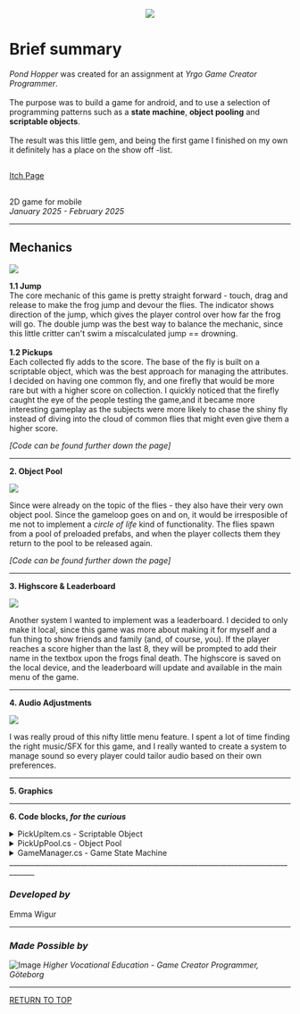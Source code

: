 <a name="TOP"></a>

<p align="center">
  <img src=https://github.com/ewigur/Portfolio/blob/main/Pond%20Hopper/GIFs/PH.gif />
</p>


# Brief summary
*Pond Hopper* was created for an assignment at *Yrgo Game Creator Programmer*.
 \
 \
The purpose was to build a game for android, and to use a selection of programming patterns such as a **state machine**, **object pooling** and **scriptable objects**.
 \
 \
The result was this little gem, and being the first game I finished on my own it definitely has a place on the show off -list.

## 
[Itch Page](https://ewigur.itch.io/pond-hopper)
## 

 2D game for mobile\
*January 2025 - February 2025*
_____________________________________________________________________________________

## Mechanics

![](https://github.com/ewigur/Portfolio/blob/main/Pond%20Hopper/GIFs/PH_GamePlay.gif)

**1.1 Jump**\
The core mechanic of this game is pretty straight forward - touch, drag and release to make the frog jump and devour the flies.
The indicator shows direction of the jump, which gives the player control over how far the frog will go.
The double jump was the best way to balance the mechanic, since this little critter can't swim a miscalculated jump == drowning.
 \
 \
 **1.2 Pickups**\
Each collected fly adds to the score. The base of the fly is built on a scriptable object, which was the best approach for managing the attributes.\
I decided on having one common fly, and one firefly that would be more rare but with a higher score on collection. I quickly noticed that the firefly
caught the eye of the people testing the game,and it became more interesting gameplay as the subjects were more likely to chase the shiny fly instead of
diving into the cloud of common flies that might even give them a higher score.

*[Code can be found further down the page]*
_____________________________________________________________________________________

**2. Object Pool**

![](https://github.com/ewigur/Portfolio/blob/main/Pond%20Hopper/GIFs/PH_ObjectPool.gif)

Since were already on the topic of the flies - they also have their very own object pool. Since the gameloop goes on and on, 
it would be irresposible of me not to implement a _circle of life_ kind of functionality. The flies spawn from a pool of preloaded
prefabs, and when the player collects them they return to the pool to be released again. 

*[Code can be found further down the page]*
_____________________________________________________________________________________

**3. Highscore & Leaderboard**

![](https://github.com/ewigur/Portfolio/blob/main/Pond%20Hopper/GIFs/PH_HS.gif)

Another system I wanted to implement was a leaderboard. I decided to only make it local, since this game was more about making it for myself and a fun thing to show friends and family (and, of course, you). 
If the player reaches a score higher than the last 8, they will be prompted to add their name in the textbox upon the frogs final death. The highscore is saved on the local device, and the leaderboard will update and available in the main menu of the game.

_____________________________________________________________________________________

**4. Audio Adjustments**

![](https://github.com/ewigur/Portfolio/blob/main/Pond%20Hopper/GIFs/Sliders.gif)

I was really proud of this nifty little menu feature. I spent a lot of time finding the right music/SFX for this game, and I really wanted to create a system to manage sound so every player could tailor audio based on their own preferences. 

_____________________________________________________________________________________

**5. Graphics**

_____________________________________________________________________________________
**6. Code blocks, *for the curious***

<details>
<summary>PickUpItem.cs - Scriptable Object</summary>
<br>
  
```ruby
using UnityEngine;

[CreateAssetMenu(fileName = "PickUp", menuName = "ScriptableObjects/PickUp Item", order = 1)]
public class PickUpItem : ScriptableObject
{
    public string itemName;
    
    public Animator pickUpAnimator;
    public float flockMovement;
    public GameObject prefab;
    public int spawnAmount;
    public int value;
    
    [Range(0f, 1f)]
    public float spawnProbability;
}

```

</details>

<details>
<summary>PickUpPool.cs - Object Pool</summary>
<br>
  
```ruby
using Random = UnityEngine.Random;
using System.Collections.Generic;
using UnityEngine.Pool;
using UnityEngine;
using System.Linq;

public class PickUpPool : MonoBehaviour
{
    [SerializeField] private List<PickUpItem> pickUpItems;
    [SerializeField] private int defaultCapacity = 5;
    [SerializeField] private int maxActivePickUps = 10;
    [SerializeField] private float timeBetweenSpawns = 0.2f;
    [SerializeField] private float startSpawnTime = 0.2f;

    [SerializeField] private float minX = -7f;
    [SerializeField] private float maxX = 7f;
    [SerializeField] private float minY = 2f;
    [SerializeField] private float maxY = 4f;

    private int currentActivePickUps;
    
    private Dictionary<PickUpItem, ObjectPool<PickUpBehaviour>> pickUpPools;

    private void Start()
    {
        pickUpPools = new Dictionary<PickUpItem, ObjectPool<PickUpBehaviour>>();
        InitializePickUpPools();
        InvokeRepeating(nameof(Spawn), startSpawnTime, timeBetweenSpawns);
    }

    private void InitializePickUpPools()
    {
        foreach (var item in pickUpItems)
        {
            pickUpPools[item] = CreatePoolForItem(item);
            
            for (int i = 0; i < defaultCapacity; i++)
            {
                var pickUp = pickUpPools[item].Get();
                pickUpPools[item].Release(pickUp);
            }
        }
    }

    private ObjectPool<PickUpBehaviour> CreatePoolForItem(PickUpItem item)
    {
        return new ObjectPool<PickUpBehaviour>
        (
            createFunc: () =>
            {
                var instance = Instantiate(item.prefab).GetComponent<PickUpBehaviour>();
                instance.gameObject.SetActive(false);
                return instance;
            },
            actionOnGet: pickUp => pickUp.gameObject.SetActive(true),
            actionOnRelease: pickUp => pickUp.gameObject.SetActive(false),
            actionOnDestroy: pickUp => Destroy(pickUp.gameObject),
            collectionCheck: false, defaultCapacity, maxActivePickUps
        );
    }

    private void Spawn()
    {
        if (currentActivePickUps >= maxActivePickUps) 
            return;

        var randomPickUpItem = GetRandomPickUpItem();

        for (var i = 0; i < randomPickUpItem.spawnAmount; i++)
        {
            var pickUp = pickUpPools[randomPickUpItem].Get();
            currentActivePickUps++;

            pickUp.transform.position = GetRandomSpawnPosition();
            pickUp.Initialize(randomPickUpItem);
            pickUp.OnReturn += DisablePrefab;
        }
        
    }
    
    private Vector2 GetRandomSpawnPosition()
    {
        float randomX = Random.Range(minX, maxX);
        float randomY = Random.Range(minY, maxY);
        Vector2 spawnPosition = new Vector2(randomX, randomY);
        
        return spawnPosition;
    }

    private PickUpItem GetRandomPickUpItem()
    {
        float totalWeight = pickUpItems.Sum(item => item.spawnProbability);
        float randomValue = Random.Range(0f, totalWeight);
        float cumulativeWeight = 0f;

        foreach (var item in pickUpItems)
        {
            cumulativeWeight += item.spawnProbability;
            if (randomValue <= cumulativeWeight)
                return item;
        }

        return pickUpItems[0];
    }

    private void DisablePrefab(PickUpBehaviour pickUp)
    {
        if (pickUpPools.TryGetValue(pickUp.GetItemData(), out var pool))
        {
            currentActivePickUps--;
            pool.Release(pickUp);
            pickUp.OnReturn -= DisablePrefab;
        }
    }
}


```

</details>

<details>
<summary>GameManager.cs - Game State Machine</summary>
<br>
  
```ruby
using System;
using UnityEngine;

public class GameManager : MonoBehaviour
{
    public static GameManager GMInstance;
    
    public static Action<GameStates> onGameStateChanged;
    public static Action<bool> onToggleInput;
    public static Action TriggerMenuMusic;
    public static Action TriggerGameMusic;
    public static Action TriggerPauseMusic;
    public static Action TriggerResumeMusic;
    
    
    public enum GameStates
    {
        MainMenu,
        GameLoop,
        GamePaused,
        GameResumed,
        GameRestarted,
        GameOver,
    }

    public GameStates state;
    private void Awake()
    {
        if (GMInstance != null)
        {
            Destroy(gameObject);
        }

        else
        {
            GMInstance = this;
            DontDestroyOnLoad(gameObject);
            ChangeState(GameStates.MainMenu);
        }
    }

    public void ChangeState(GameStates newState)
    {
        if(state == newState)
            return;

        state = newState;
        onGameStateChanged?.Invoke(state);
        HandleStates(newState);
    }

    private void HandleStates(GameStates newState)
    {
        switch (newState)
        {
            case GameStates.MainMenu:
                TriggerMenuMusic?.Invoke();
                Time.timeScale = 1;
                break;
            
            case GameStates.GameLoop:
                onToggleInput?.Invoke(true);
                PlayerPrefs.SetInt("currentScore", 0);
                TriggerGameMusic?.Invoke();
                Time.timeScale = 1f;
                break;
            
            case GameStates.GamePaused:
                onToggleInput?.Invoke(false);
                TriggerPauseMusic?.Invoke();
                Time.timeScale = 0f;
                break;
            
            case GameStates.GameResumed:
                onToggleInput?.Invoke(true);
                TriggerResumeMusic?.Invoke();
                Time.timeScale = 1f;
                break;
            
            case GameStates.GameRestarted:
                onToggleInput?.Invoke(true);
                TriggerResumeMusic?.Invoke();
                Time.timeScale = 1f;
                break;
            
            case GameStates.GameOver:
                onToggleInput?.Invoke(false);
                TriggerPauseMusic?.Invoke();
                Time.timeScale = 0f;
                break;
        }
    }
    
    public void OnApplicationQuit()
    {
        #if UNITY_EDITOR
                UnityEditor.EditorApplication.isPlaying = false;
        #endif
        
        PlayerPrefs.DeleteKey("SFXVolume");
        PlayerPrefs.DeleteKey("ButtonsVolume");
        PlayerPrefs.DeleteKey("MusicVolume");
        PlayerPrefs.DeleteKey("remainingLives");
        PlayerPrefs.DeleteKey("currentScore");
        
        Debug.Log("Keys restored");
        
        Application.Quit();
    }
}


```

</details>
_____________________________________________________________________________________

### *Developed by*
Emma Wigur
_____________________________________________________________________________________
### *Made Possible by*
![Image](https://github.com/ewigur/Portfolio/blob/main/ThumbNails/Yrgo.png)
*Higher Vocational Education - Game Creator Programmer, Göteborg*
_____________________________________________________________________________________

[RETURN TO TOP](#TOP)
             <a name="TOP"></a>  
